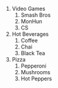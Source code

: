 1. Video Games
    1. Smash Bros
    2. MonHun
    3. CS
2. Hot Beverages
    1. Coffee
    2. Chai
    3. Black Tea
3. Pizza
    1. Pepperoni
    2. Mushrooms
    3. Hot Peppers
